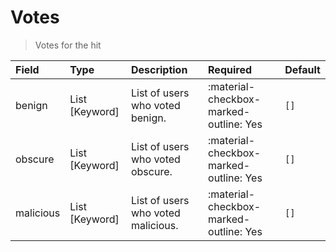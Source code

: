 [comment]: # (AUTOGENERATED MARKDOWN CONTENT)
# Votes
> Votes for the hit

| Field | Type | Description | Required | Default |
| :--- | :--- | :--- | :--- | :--- |
| benign | List [Keyword] | List of users who voted benign. | :material-checkbox-marked-outline: Yes | `[]` |
| obscure | List [Keyword] | List of users who voted obscure. | :material-checkbox-marked-outline: Yes | `[]` |
| malicious | List [Keyword] | List of users who voted malicious. | :material-checkbox-marked-outline: Yes | `[]` |